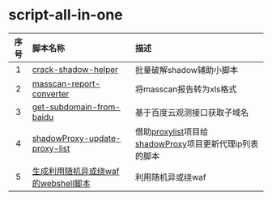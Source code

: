 # script-all-in-one

|序号|脚本名称|描述|
|:---:|:---|:---|
|1|[crack-shadow-helper](crack-shadow-helper/)|批量破解shadow辅助小脚本|
|2|[masscan-report-converter](masscan-report-converter/)|将masscan报告转为xls格式|
|3|[get-subdomain-from-baidu](get-subdomain-from-baidu/)|基于百度云观测接口获取子域名|
|4|[shadowProxy-update-proxy-list](shadowProxy-update-proxy-list/)|借助[proxylist](https://github.com/fate0/proxylist)项目给[shadowProxy](https://github.com/odboy/shadowProxy)项目更新代理ip列表的脚本|
|5|[生成利用随机异或绕waf的webshell脚本](get-subdomain-from-baidu/)|利用随机异或绕waf|